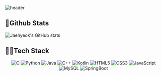 ![header](https://capsule-render.vercel.app/api?type=waving&color=ABF200&height=300&section=header&text=JaeHyeokee✨&fontSize=90)
## 🏃Github Stats
![Jaehyeok's GitHub stats](https://github-readme-stats.vercel.app/api?username=JaeHyeokee&show_icons=true&theme=great-gatsby&count_private=true)
## 👨‍💻Tech Stack
<div style="text-align: center">

  ![C](https://img.shields.io/badge/c-%2300599C.svg?style=for-the-badge&logo=c&logoColor=white)
  ![Python](https://img.shields.io/badge/python-3670A0?style=for-the-badge&logo=python&logoColor=ffdd54)
  ![Java](https://img.shields.io/badge/java-%23ED8B00.svg?style=for-the-badge&logo=java&logoColor=2F2625)
  ![C++](https://img.shields.io/badge/c++-00599C.svg?style=for-the-badge&logo=c%2B%2B&logoColor=white)
  ![Kotlin](https://img.shields.io/badge/kotlin-7F52FF.svg?style=for-the-badge&logo=kotlin&logoColor=white)
  ![HTML5](https://img.shields.io/badge/html5-E34F26.svg?style=for-the-badge&logo=html5&logoColor=white)
  ![CSS3](https://img.shields.io/badge/CSS3-1572B6.svg?style=for-the-badge&logo=Css3&logoColor=white)
  ![JavaScript](https://img.shields.io/badge/JavaScript-F7DF1E.svg?style=for-the-badge&logo=JavaScript&logoColor=white)
  ![MySQL](https://img.shields.io/badge/mysql-%2300f.svg?style=for-the-badge&logo=mysql&logoColor=white) 
  ![SpringBoot](https://img.shields.io/badge/SpringBoot-6DB33F.svg?style=for-the-badge&logo=SpringBoot&logoColor=white)
  
</div>
